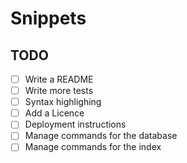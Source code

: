 Snippets
========

TODO
----
- [ ] Write a README
- [ ] Write more tests
- [ ] Syntax highlighing
- [ ] Add a Licence
- [ ] Deployment instructions
- [ ] Manage commands for the database
- [ ] Manage commands for the index
